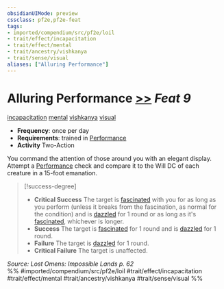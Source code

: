 ```yaml
---
obsidianUIMode: preview
cssclass: pf2e,pf2e-feat
tags:
- imported/compendium/src/pf2e/loil
- trait/effect/incapacitation
- trait/effect/mental
- trait/ancestry/vishkanya
- trait/sense/visual
aliases: ["Alluring Performance"]
---
```

# Alluring Performance  [>>](chapter-9-playing-the-game.md#Actions "Two-Action") *Feat 9*  
[incapacitation](incapacitation.md)  [mental](mental.md)  [vishkanya](vishkanya-loil.md)  [visual](visual.md)  

- **Frequency**: once per day
- **Requirements**: trained in [Performance](../skills.md#Performance)
- **Activity** Two-Action

You command the attention of those around you with an elegant display. Attempt a [Performance](../skills.md#Performance) check and compare it to the Will DC of each creature in a 15-foot emanation.

> [!success-degree] 
> - **Critical Success** The target is [fascinated](conditions.md#Fascinated) with you for as long as you perform (unless it breaks from the fascination, as normal for the condition) and is [dazzled](conditions.md#Dazzled) for 1 round or as long as it's [fascinated](conditions.md#Fascinated), whichever is longer.
> - **Success** The target is [fascinated](conditions.md#Fascinated) for 1 round and is [dazzled](conditions.md#Dazzled) for 1 round.
> - **Failure** The target is [dazzled](conditions.md#Dazzled) for 1 round.
> - **Critical Failure** The target is unaffected.

*Source: Lost Omens: Impossible Lands p. 62*  
%% #imported/compendium/src/pf2e/loil #trait/effect/incapacitation #trait/effect/mental #trait/ancestry/vishkanya #trait/sense/visual %%